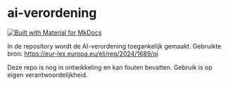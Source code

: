 # ai-verordening

[![Built with Material for MkDocs](https://img.shields.io/badge/Material_for_MkDocs-brightgreen?logo=MaterialForMkDocs&logoColor=white)](https://squidfunk.github.io/mkdocs-material/)

In de repository wordt de AI-verordening toegankelijk gemaakt. 
Gebruikte bron: https://eur-lex.europa.eu/eli/reg/2024/1689/oj

Deze repo is nog in ontwikkeling en kan fouten bevatten.
Gebruik is op eigen verantwoordelijkheid.
